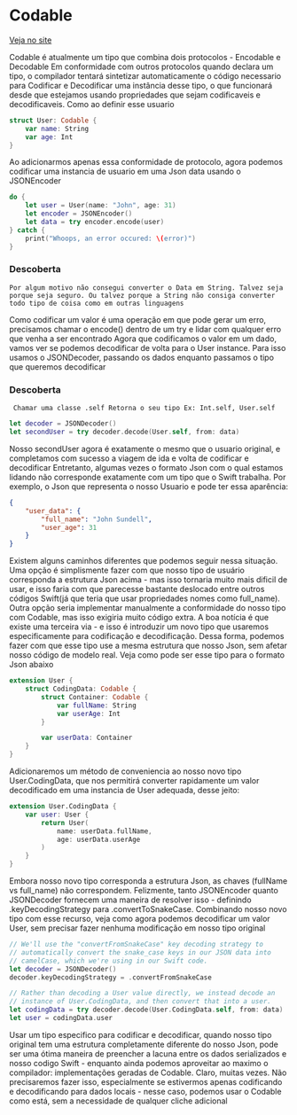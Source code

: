 <h1> Codable</h1><a href="https://www.swiftbysundell.com/basics/codable/">Veja no site</a>
<p>Codable é atualmente um tipo que combina dois protocolos - Encodable e Decodable
Em conformidade com outros protocolos quando declara um tipo, o compilador tentará sintetizar automaticamente o código necessario para Codificar e Decodificar uma instância desse tipo, o que funcionará desde que estejamos usando propriedades que sejam codificaveis e decodificaveis.
Como ao definir esse usuario</p>

```Swift
struct User: Codable {
    var name: String
    var age: Int
}
```
Ao adicionarmos apenas essa conformidade de protocolo, agora podemos codificar uma instancia de usuario em uma Json data usando o JSONEncoder

```Swift
do {
    let user = User(name: "John", age: 31)
    let encoder = JSONEncoder()
    let data = try encoder.encode(user)
} catch {
    print("Whoops, an error occured: \(error)")
}
```
<h3>Descoberta</h3>
<code>Por algum motivo não consegui converter o Data em String. Talvez seja porque seja seguro. Ou talvez porque a String não consiga converter todo tipo de coisa como em outras linguagens</code>

Como codificar um valor é uma operação em que pode gerar um erro, precisamos chamar o encode() dentro de um try e lidar com qualquer erro que venha a ser encontrado
Agora que codificamos o valor em um dado, vamos ver se podemos decodificar de volta para o User instance. Para isso usamos o JSONDecoder, passando os dados enquanto passamos o tipo que queremos decodificar

<h3>Descoberta</h3>
<code> Chamar uma classe .self Retorna o seu tipo Ex: Int.self, User.self</code>

```Swift
let decoder = JSONDecoder()
let secondUser = try decoder.decode(User.self, from: data)
```

Nosso secondUser agora é exatamente o mesmo que o usuario original, e completamos com sucesso a viagem de ida e volta de codificar e decodificar
Entretanto, algumas vezes o formato Json com o qual estamos lidando não corresponde exatamente com um tipo que o Swift trabalha. Por exemplo, o Json que representa o nosso Usuario e pode ter essa aparência:

```Json
{
    "user_data": {
        "full_name": "John Sundell",
        "user_age": 31
    }
}
```
Existem alguns caminhos diferentes que podemos seguir nessa situação. Uma opção é simplismente fazer com que nosso tipo de usuário corresponda a estrutura Json acima - mas isso tornaria muito mais dificil de usar, e isso faria com que parecesse bastante deslocado entre outros códigos Swift(já que teria que usar propriedades nomes como full_name). Outra opção seria implementar manualmente a conformidade do nosso tipo com Codable, mas isso exigiria muito código extra.
A boa notícia é que existe uma terceira via - e isso é introduzir um novo tipo que usaremos especificamente para codificação e decodificação. Dessa forma, podemos fazer com que esse tipo use a mesma estrutura que nosso Json, sem afetar nosso código de modelo real. Veja como pode ser esse tipo para o formato Json abaixo

```Swift
extension User {
    struct CodingData: Codable {
        struct Container: Codable {
            var fullName: String
            var userAge: Int
        }

        var userData: Container
    }
}
```

Adicionaremos um método de conveniencia ao nosso novo tipo User.CodingData, que nos permitirá converter rapidamente um valor decodificado em uma instancia de User adequada, desse jeito:

```Swift
extension User.CodingData {
    var user: User {
        return User(
            name: userData.fullName,
            age: userData.userAge
        )
    }
}
```
Embora nosso novo tipo corresponda a estrutura Json, as chaves (fullName vs full_name) não correspondem. Felizmente, tanto JSONEncoder quanto JSONDecoder fornecem uma maneira de resolver isso - definindo .keyDecodingStrategy para .convertToSnakeCase. Combinando nosso novo tipo com esse recurso, veja como agora podemos decodificar um valor User, sem precisar fazer nenhuma modificação em nosso tipo original

```Swift
// We'll use the "convertFromSnakeCase" key decoding strategy to
// automatically convert the snake_case keys in our JSON data into
// camelCase, which we're using in our Swift code.
let decoder = JSONDecoder()
decoder.keyDecodingStrategy = .convertFromSnakeCase

// Rather than decoding a User value directly, we instead decode an
// instance of User.CodingData, and then convert that into a user.
let codingData = try decoder.decode(User.CodingData.self, from: data)
let user = codingData.user
```

Usar um tipo especifico para codificar e decodificar, quando nosso tipo original tem uma estrutura completamente diferente do nosso Json, pode ser uma ótima maneira de preencher a lacuna entre os dados serializados e nosso codigo Swift - enquanto ainda podemos aproveitar ao maximo o compilador: implementações geradas de Codable.
Claro, muitas vezes. Não precisaremos fazer isso, especialmente se estivermos apenas codificando e decodificando para dados locais - nesse caso, podemos usar o Codable como está, sem a necessidade de qualquer cliche adicional
